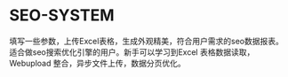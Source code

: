# SEO-SYSTEM
填写一些参数，上传Excel表格，生成外观精美，符合用户需求的seo数据报表。适合做seo搜索优化引擎的用户。新手可以学习到Excel 表格数据读取，Webupload 整合，异步文件上传，数据分页优化。